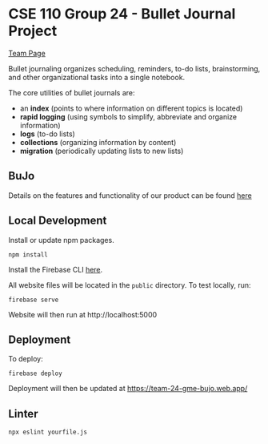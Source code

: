 # CSE 110 Group 24 - Bullet Journal Project

[Team Page](./admin/team.md)

Bullet journaling organizes scheduling, reminders, to-do lists, brainstorming, and other organizational tasks into a single notebook.

The core utilities of bullet journals are:
- an **index** (points to where information on different topics is located)
- **rapid logging** (using symbols to simplify, abbreviate and organize information)
- **logs** (to-do lists)
- **collections** (organizing information by content)
- **migration** (periodically updating lists to new lists)

## BuJo

Details on the features and functionality of our product can be found [here](admin/onboard.md)

## Local Development

Install or update npm packages.

```
npm install
```

Install the Firebase CLI [here](https://firebase.google.com/docs/cli#install_the_firebase_cli).

All website files will be located in the `public` directory. To test locally, run:

```
firebase serve
```

Website will then run at http://localhost:5000

## Deployment

To deploy:

```
firebase deploy
```

Deployment will then be updated at https://team-24-gme-bujo.web.app/


## Linter
```
npx eslint yourfile.js
```
